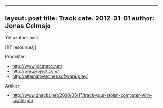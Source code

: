 
---
layout: post
title: Track
date: 2012-01-01
author: Jonas Colmsjo
---

Yet another post





[[IT resources]]

Produkter:
* http://www.locatepc.net/
* http://preyproject.com/
* http://alternativeto.net/software/prey/



Artiklar:
* http://www.ghacks.net/2008/05/17/track-your-stolen-computer-with-locate-pc/
